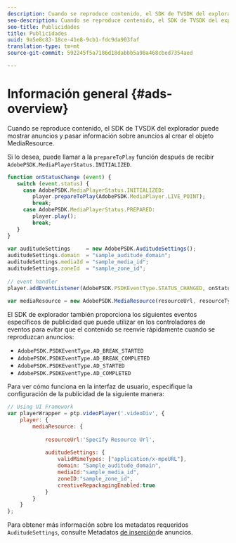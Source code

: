 ```yaml
---
description: Cuando se reproduce contenido, el SDK de TVSDK del explorador puede mostrar anuncios y pasar información sobre anuncios al crear el objeto MediaResource.
seo-description: Cuando se reproduce contenido, el SDK de TVSDK del explorador puede mostrar anuncios y pasar información sobre anuncios al crear el objeto MediaResource.
seo-title: Publicidades
title: Publicidades
uuid: 9a5e8c83-18ce-41e8-9cb1-fdc9da903faf
translation-type: tm+mt
source-git-commit: 592245f5a7186d18dabbb5a98a468cbed7354aed

---
```



# Información general {#ads-overview}

Cuando se reproduce contenido, el SDK de TVSDK del explorador puede mostrar anuncios y pasar información sobre anuncios al crear el objeto MediaResource.

Si lo desea, puede llamar a la `prepareToPlay` función después de recibir `AdobePSDK.MediaPlayerStatus.INITIALIZED`.

```js
function onStatusChange (event) { 
   switch (event.status) { 
     case AdobePSDK.MediaPlayerStatus.INITIALIZED: 
        player.prepareToPlay(AdobePSDK.MediaPlayer.LIVE_POINT); 
        break; 
     case AdobePSDK.MediaPlayerStatus.PREPARED: 
        player.play(); 
        break; 
   } 
} 
 
var auditudeSettings     = new AdobePSDK.AuditudeSettings(); 
auditudeSettings.domain  = "sample_auditude_domain"; 
auditudeSettings.mediaId = "sample_media_id"; 
auditudeSettings.zoneId  = "sample_zone_id"; 
 
// event handler 
player.addEventListener(AdobePSDK.PSDKEventType.STATUS_CHANGED, onStatusChange); 
 
var mediaResource = new AdobePSDK.MediaResource(resourceUrl, resourceType, auditudeSettings, false);
```

El SDK de explorador también proporciona los siguientes eventos específicos de publicidad que puede utilizar en los controladores de eventos para evitar que el contenido se reenvíe rápidamente cuando se reproduzcan anuncios:

* `AdobePSDK.PSDKEventType.AD_BREAK_STARTED`
* `AdobePSDK.PSDKEventType.AD_BREAK_COMPLETED`
* `AdobePSDK.PSDKEventType.AD_STARTED`
* `AdobePSDK.PSDKEventType.AD_COMPLETED`

Para ver cómo funciona en la interfaz de usuario, especifique la configuración de la publicidad de la siguiente manera:

```js
// Using UI Framework 
var playerWrapper = ptp.videoPlayer('.videoDiv', { 
    player: { 
        mediaResource: { 
 
            resourceUrl:'Specify Resource Url', 
 
            auditudeSettings: { 
                validMimeTypes: ["application/x-mpeURL"], 
                domain: "Sample_auditude_domain", 
                mediaId:"sample_media_id", 
                zoneID:"sample_zone_id", 
                creativeRepackagingEnabled:true 
            } 
        } 
    } 
}; 
```

Para obtener más información sobre los metadatos requeridos `AuditudeSettings`, consulte Metadatos [de inserción](../../ad-insertion/ad-insertion-metadata/c-psdk-browser-tvsdk-2.4-ad-insertion-metadata.md)de anuncios.
